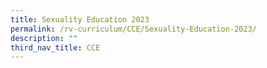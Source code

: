 ```yaml
---
title: Sexuality Education 2023
permalink: /rv-curriculum/CCE/Sexuality-Education-2023/
description: ""
third_nav_title: CCE
---
```

